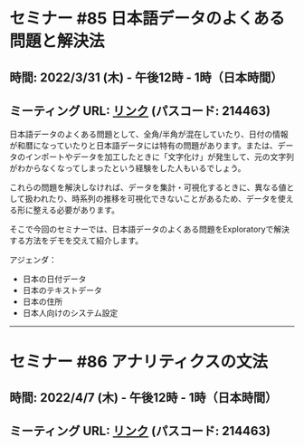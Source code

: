 # セミナー #85 日本語データのよくある問題と解決法

## 時間: 2022/3/31 (木) - 午後12時 - 1時（日本時間）

## ミーティング URL: [リンク](https://us02web.zoom.us/j/331585134?pwd=VGVyeXBRWjFMT2hESFdhSU45Z2d0dz09) (パスコード: 214463)

日本語データのよくある問題として、全角/半角が混在していたり、日付の情報が和暦になっていたりと日本語データには特有の問題があります。または、データのインポートやデータを加工したときに「文字化け」が発生して、元の文字列がわからなくなってしまったという経験をした人もいるでしょう。

これらの問題を解決しなければ、データを集計・可視化するときに、異なる値として扱われたり、時系列の推移を可視化できないことがあるため、データを使える形に整える必要があります。

そこで今回のセミナーでは、日本語データのよくある問題をExploratoryで解決する方法をデモを交えて紹介します。

アジェンダ：

* 日本の日付データ
* 日本のテキストデータ
* 日本の住所
* 日本人向けのシステム設定

----

# セミナー #86 アナリティクスの文法

## 時間: 2022/4/7 (木) - 午後12時 - 1時（日本時間）

## ミーティング URL: [リンク](https://us02web.zoom.us/j/331585134?pwd=VGVyeXBRWjFMT2hESFdhSU45Z2d0dz09) (パスコード: 214463)
